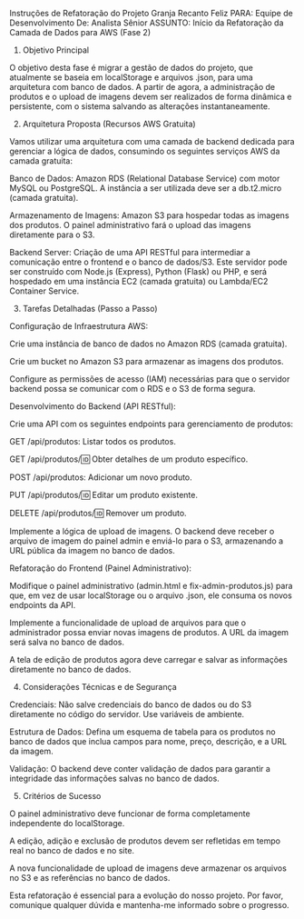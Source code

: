 Instruções de Refatoração do Projeto Granja Recanto Feliz
PARA: Equipe de Desenvolvimento
De: Analista Sênior
ASSUNTO: Início da Refatoração da Camada de Dados para AWS (Fase 2)

1. Objetivo Principal

O objetivo desta fase é migrar a gestão de dados do projeto, que atualmente se baseia em localStorage e arquivos .json, para uma arquitetura com banco de dados. A partir de agora, a administração de produtos e o upload de imagens devem ser realizados de forma dinâmica e persistente, com o sistema salvando as alterações instantaneamente.

2. Arquitetura Proposta (Recursos AWS Gratuita)

Vamos utilizar uma arquitetura com uma camada de backend dedicada para gerenciar a lógica de dados, consumindo os seguintes serviços AWS da camada gratuita:

Banco de Dados: Amazon RDS (Relational Database Service) com motor MySQL ou PostgreSQL. A instância a ser utilizada deve ser a db.t2.micro (camada gratuita).

Armazenamento de Imagens: Amazon S3 para hospedar todas as imagens dos produtos. O painel administrativo fará o upload das imagens diretamente para o S3.

Backend Server: Criação de uma API RESTful para intermediar a comunicação entre o frontend e o banco de dados/S3. Este servidor pode ser construído com Node.js (Express), Python (Flask) ou PHP, e será hospedado em uma instância EC2 (camada gratuita) ou Lambda/EC2 Container Service.

3. Tarefas Detalhadas (Passo a Passo)

Configuração de Infraestrutura AWS:

Crie uma instância de banco de dados no Amazon RDS (camada gratuita).

Crie um bucket no Amazon S3 para armazenar as imagens dos produtos.

Configure as permissões de acesso (IAM) necessárias para que o servidor backend possa se comunicar com o RDS e o S3 de forma segura.

Desenvolvimento do Backend (API RESTful):

Crie uma API com os seguintes endpoints para gerenciamento de produtos:

GET /api/produtos: Listar todos os produtos.

GET /api/produtos/:id: Obter detalhes de um produto específico.

POST /api/produtos: Adicionar um novo produto.

PUT /api/produtos/:id: Editar um produto existente.

DELETE /api/produtos/:id: Remover um produto.

Implemente a lógica de upload de imagens. O backend deve receber o arquivo de imagem do painel admin e enviá-lo para o S3, armazenando a URL pública da imagem no banco de dados.

Refatoração do Frontend (Painel Administrativo):

Modifique o painel administrativo (admin.html e fix-admin-produtos.js) para que, em vez de usar localStorage ou o arquivo .json, ele consuma os novos endpoints da API.

Implemente a funcionalidade de upload de arquivos para que o administrador possa enviar novas imagens de produtos. A URL da imagem será salva no banco de dados.

A tela de edição de produtos agora deve carregar e salvar as informações diretamente no banco de dados.

4. Considerações Técnicas e de Segurança

Credenciais: Não salve credenciais do banco de dados ou do S3 diretamente no código do servidor. Use variáveis de ambiente.

Estrutura de Dados: Defina um esquema de tabela para os produtos no banco de dados que inclua campos para nome, preço, descrição, e a URL da imagem.

Validação: O backend deve conter validação de dados para garantir a integridade das informações salvas no banco de dados.

5. Critérios de Sucesso

O painel administrativo deve funcionar de forma completamente independente do localStorage.

A edição, adição e exclusão de produtos devem ser refletidas em tempo real no banco de dados e no site.

A nova funcionalidade de upload de imagens deve armazenar os arquivos no S3 e as referências no banco de dados.

Esta refatoração é essencial para a evolução do nosso projeto. Por favor, comunique qualquer dúvida e mantenha-me informado sobre o progresso.